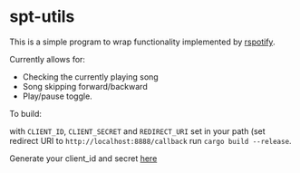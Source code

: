# spt-utils

This is a simple program to wrap functionality implemented by [rspotify](https://github.com/ramsayleung/rspotify).

Currently allows for:

- Checking the currently playing song
- Song skipping forward/backward
- Play/pause toggle.

To build:

with `CLIENT_ID`, `CLIENT_SECRET` and `REDIRECT_URI` set in your path (set redirect URI to `http://localhost:8888/callback` run `cargo build --release`.

Generate your client_id and secret [here](https://developer.spotify.com/dashboard/applications)
